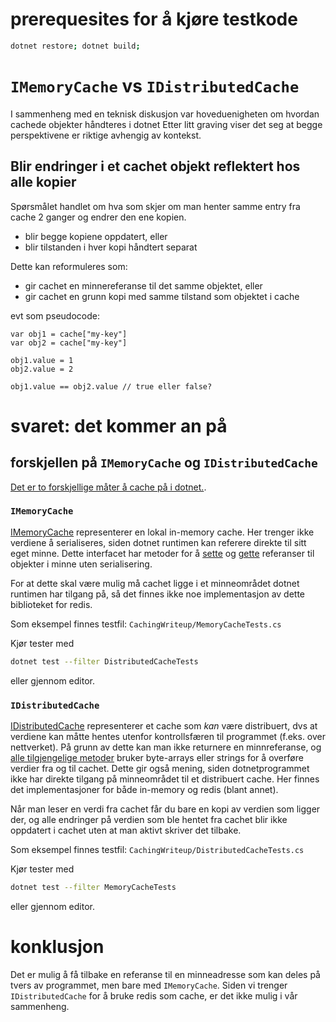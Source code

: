 # prerequesites for å kjøre testkode
```sh
dotnet restore; dotnet build;
``` 
# `IMemoryCache` vs `IDistributedCache`

I sammenheng med en teknisk diskusjon var hoveduenigheten om hvordan cachede objekter håndteres i dotnet
Etter litt graving viser det seg at begge perspektivene er riktige avhengig av kontekst.

## Blir endringer i et cachet objekt reflektert hos alle kopier
Spørsmålet handlet om hva som skjer om man henter samme entry fra cache 2 ganger og endrer den ene kopien.
- blir begge kopiene oppdatert, eller
- blir tilstanden i hver kopi håndtert separat

Dette kan reformuleres som:
- gir cachet en minnereferanse til det samme objektet, eller
- gir cachet en grunn kopi med samme tilstand som objektet i cache

evt som pseudocode:
``` 
var obj1 = cache["my-key"]
var obj2 = cache["my-key"]

obj1.value = 1
obj2.value = 2

obj1.value == obj2.value // true eller false?
```

# svaret: det kommer an på
## forskjellen på `IMemoryCache` og `IDistributedCache`
[Det er to forskjellige måter å cache på i dotnet.](https://learn.microsoft.com/en-us/aspnet/core/performance/caching/memory?view=aspnetcore-8.0).

### `IMemoryCache`
[IMemoryCache](https://learn.microsoft.com/en-us/dotnet/api/microsoft.extensions.caching.memory.imemorycache?view=net-8.0) 
representerer en lokal in-memory cache. Her trenger ikke verdiene å serialiseres, siden dotnet runtimen kan referere direkte til sitt eget minne.
Dette interfacet har metoder for å 
[sette](https://learn.microsoft.com/en-us/dotnet/api/microsoft.extensions.caching.memory.cacheextensions.set?view=net-8.0#microsoft-extensions-caching-memory-cacheextensions-set-1(microsoft-extensions-caching-memory-imemorycache-system-object-0-microsoft-extensions-caching-memory-memorycacheentryoptions))
og 
[gette](https://learn.microsoft.com/en-us/dotnet/api/microsoft.extensions.caching.memory.cacheextensions.get?view=net-8.0#microsoft-extensions-caching-memory-cacheextensions-get-1(microsoft-extensions-caching-memory-imemorycache-system-object))
referanser til objekter i minne uten serialisering.

For at dette skal være mulig må cachet ligge i et minneområdet dotnet runtimen har tilgang på, 
så det finnes ikke noe implementasjon av dette biblioteket for redis.

Som eksempel finnes testfil: `CachingWriteup/MemoryCacheTests.cs`

Kjør tester med 
```sh
dotnet test --filter DistributedCacheTests
````
eller gjennom editor.

### `IDistributedCache`
[IDistributedCache](https://learn.microsoft.com/en-us/dotnet/api/microsoft.extensions.caching.distributed.idistributedcache?view=net-8.0) 
representerer et cache som *kan* være distribuert, 
dvs at verdiene kan måtte hentes utenfor kontrollsfæren til programmet (f.eks. over nettverket).
På grunn av dette kan man ikke returnere en minnreferanse, og 
[alle tilgjengelige metoder](https://learn.microsoft.com/en-us/dotnet/api/microsoft.extensions.caching.distributed.idistributedcache?view=net-8.0#methods)
bruker byte-arrays eller strings for å overføre verdier fra og til cachet.
Dette gir også mening, siden dotnetprogrammet ikke har direkte tilgang på minneområdet til et distribuert cache.
Her finnes det implementasjoner for både in-memory og redis (blant annet).

Når man leser en verdi fra cachet får du bare en kopi av verdien som ligger der, 
og alle endringer på verdien som ble hentet fra cachet blir ikke oppdatert i cachet uten at man aktivt skriver det tilbake.

Som eksempel finnes testfil: `CachingWriteup/DistributedCacheTests.cs`

Kjør tester med
```sh
dotnet test --filter MemoryCacheTests
````
eller gjennom editor.

# konklusjon
Det er mulig å få tilbake en referanse til en minneadresse som kan deles på tvers av programmet, men bare med `IMemoryCache`.
Siden vi trenger `IDistributedCache` for å bruke redis som cache, er det ikke mulig i vår sammenheng.